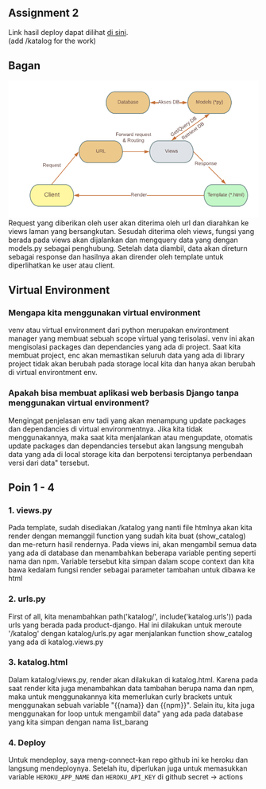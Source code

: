## Assignment 2

Link hasil deploy dapat dilihat [di sini](https://tugas1yudi.herokuapp.com/).
<br>(add /katalog for the work)

## Bagan
![Bagan](../static/hero.png?raw=true)
Request yang diberikan oleh user akan diterima oleh url dan diarahkan ke views laman yang bersangkutan. Sesudah diterima oleh views, fungsi yang berada pada views akan dijalankan dan mengquery data yang dengan models.py sebagai penghubung. Setelah data diambil, data akan direturn sebagai response dan hasilnya akan dirender oleh template untuk diperlihatkan ke user atau client.

## Virtual Environment
### Mengapa kita menggunakan virtual environment
venv atau virtual environment dari python merupakan environtment manager yang membuat sebuah scope virtual yang terisolasi. venv ini akan mengisolasi packages dan dependancies yang ada di project. Saat kita membuat project, enc akan memastikan seluruh data yang ada di library project tidak akan berubah pada storage local kita dan hanya akan berubah di virtual environtment env.

### Apakah bisa membuat aplikasi web berbasis Django tanpa menggunakan virtual environment?
Mengingat penjelasan env tadi yang akan menampung update packages dan dependancies di virtual environmentnya. Jika kita tidak menggunakannya, maka saat kita menjalankan atau mengupdate, otomatis update packages dan dependancies tersebut akan langsung mengubah data yang ada di local storage kita dan berpotensi terciptanya perbendaan versi dari data" tersebut.

## Poin 1 - 4
### 1. views.py
Pada template, sudah disediakan /katalog yang nanti file htmlnya akan kita render dengan memanggil function yang sudah kita buat (show_catalog) dan me-return hasil rendernya. Pada views ini, akan mengambil semua data yang ada di database dan menambahkan beberapa variable penting seperti nama dan npm. Variable tersebut kita simpan dalam scope context dan kita bawa kedalam fungsi render sebagai parameter tambahan untuk dibawa ke html

### 2. urls.py
First of all, kita menambahkan path('katalog/', include('katalog.urls')) pada urls yang berada pada product-django. Hal ini dilakukan untuk meroute '/katalog' dengan katalog/urls.py agar menjalankan function show_catalog yang ada di katalog.views.py

### 3. katalog.html
Dalam katalog/views.py, render akan dilakukan di katalog.html. Karena pada saat render kita juga menambahkan data tambahan berupa nama dan npm, maka untuk menggunakannya kita memerlukan curly brackets untuk menggunakan sebuah variable "{{nama}} dan {{npm}}". Selain itu, kita juga menggunakan for loop untuk mengambil data" yang ada pada database yang kita simpan dengan nama list_barang

### 4. Deploy
Untuk mendeploy, saya meng-connect-kan repo github ini ke heroku dan langsung mendeploynya. Setelah itu, diperlukan juga untuk memasukkan variable `HEROKU_APP_NAME` dan `HEROKU_API_KEY` di github secret -> actions